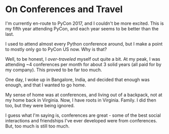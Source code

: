 # On Conferences and Travel

I'm currently en-route to PyCon 2017, and I couldn't be more excited. This is my fifth year attending PyCon, and each year seems to be better than the last.

I used to attend almost every Python conference around, but I make a point to mostly only go to PyCon US now. Why is that?

Well, to be honest, I *over-traveled* myself out quite a bit. At my peak, I was attending ~4 conferences per month for about 3 solid years (all paid for by my company). This proved to be far too much.

One day, I woke up in Bangalore, India, and decided that enough was enough, and that I wanted to go home. 

My sense of home was at conferences, and living out of a backpack, not at my home back in Virginia. Now, I have roots in Virginia. Family. I did then too, but they were being ignored. 

I guess what I'm saying is, conferences are great - some of the best social interactions and friendships I've ever developed were from conferences. But, too much is still too much.